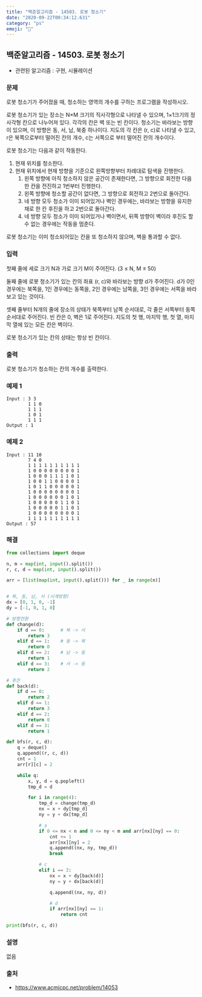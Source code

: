 ```yaml
---
title: "백준알고리즘 - 14503. 로봇 청소기"
date: "2020-09-22T00:34:12.631"
category: "ps"
emoji: "🌄"
---
```


## 백준알고리즘 - 14503. 로봇 청소기

- 관련된 알고리즘 : 구현, 시뮬레이션

### 문제

로봇 청소기가 주어졌을 때, 청소하는 영역의 개수를 구하는 프로그램을 작성하시오.

로봇 청소기가 있는 장소는 N×M 크기의 직사각형으로 나타낼 수 있으며, 1×1크기의 정사각형 칸으로 나누어져 있다. 각각의 칸은 벽 또는 빈 칸이다. 청소기는 바라보는 방향이 있으며, 이 방향은 동, 서, 남, 북중 하나이다. 지도의 각 칸은 (r, c)로 나타낼 수 있고, r은 북쪽으로부터 떨어진 칸의 개수, c는 서쪽으로 부터 떨어진 칸의 개수이다.

로봇 청소기는 다음과 같이 작동한다.

1. 현재 위치를 청소한다.
2. 현재 위치에서 현재 방향을 기준으로 왼쪽방향부터 차례대로 탐색을 진행한다.
   1. 왼쪽 방향에 아직 청소하지 않은 공간이 존재한다면, 그 방향으로 회전한 다음 한 칸을 전진하고 1번부터 진행한다.
   2. 왼쪽 방향에 청소할 공간이 없다면, 그 방향으로 회전하고 2번으로 돌아간다.
   3. 네 방향 모두 청소가 이미 되어있거나 벽인 경우에는, 바라보는 방향을 유지한 채로 한 칸 후진을 하고 2번으로 돌아간다.
   4. 네 방향 모두 청소가 이미 되어있거나 벽이면서, 뒤쪽 방향이 벽이라 후진도 할 수 없는 경우에는 작동을 멈춘다.

로봇 청소기는 이미 청소되어있는 칸을 또 청소하지 않으며, 벽을 통과할 수 없다.

### 입력

첫째 줄에 세로 크기 N과 가로 크기 M이 주어진다. (3 ≤ N, M ≤ 50)

둘째 줄에 로봇 청소기가 있는 칸의 좌표 (r, c)와 바라보는 방향 d가 주어진다. d가 0인 경우에는 북쪽을, 1인 경우에는 동쪽을, 2인 경우에는 남쪽을, 3인 경우에는 서쪽을 바라보고 있는 것이다.

셋째 줄부터 N개의 줄에 장소의 상태가 북쪽부터 남쪽 순서대로, 각 줄은 서쪽부터 동쪽 순서대로 주어진다. 빈 칸은 0, 벽은 1로 주어진다. 지도의 첫 행, 마지막 행, 첫 열, 마지막 열에 있는 모든 칸은 벽이다.

로봇 청소기가 있는 칸의 상태는 항상 빈 칸이다.

### 출력

로봇 청소기가 청소하는 칸의 개수를 출력한다.

### 예제 1

```
Input : 3 3
        1 1 0
        1 1 1
        1 0 1
        1 1 1
Output : 1
```

### 예제 2

```
Input : 11 10
        7 4 0
        1 1 1 1 1 1 1 1 1 1
        1 0 0 0 0 0 0 0 0 1
        1 0 0 0 1 1 1 1 0 1
        1 0 0 1 1 0 0 0 0 1
        1 0 1 1 0 0 0 0 0 1
        1 0 0 0 0 0 0 0 0 1
        1 0 0 0 0 0 0 1 0 1
        1 0 0 0 0 0 1 1 0 1
        1 0 0 0 0 0 1 1 0 1
        1 0 0 0 0 0 0 0 0 1
        1 1 1 1 1 1 1 1 1 1
Output : 57
```

### 해결

```python
from collections import deque

n, m = map(int, input().split())
r, c, d = map(int, input().split())

arr = [list(map(int, input().split())) for _ in range(n)]


# 북, 동, 남, 서 (시계방향)
dx = [0, 1, 0, -1]
dy = [-1, 0, 1, 0]

# 방향전환
def change(d):
    if d == 0:      # 북 -> 서
        return 3
    elif d == 1:    # 동 -> 북
        return 0
    elif d == 2:    # 남 -> 동
        return 1
    elif d == 3:    # 서 -> 동
        return 2

# 후진
def back(d):
    if d == 0:
        return 2
    elif d == 1:
        return 3
    elif d == 2:
        return 0
    elif d == 3:
        return 1

def bfs(r, c, d):
    q = deque()
    q.append((r, c, d))
    cnt = 1
    arr[r][c] = 2

    while q:
        x, y, d = q.popleft()
        tmp_d = d

        for i in range(4):
            tmp_d = change(tmp_d)
            nx = x + dy[tmp_d]
            ny = y + dx[tmp_d]

            # a
            if 0 <= nx < n and 0 <= ny < m and arr[nx][ny] == 0:
                cnt += 1
                arr[nx][ny] = 2
                q.append((nx, ny, tmp_d))
                break

            # c
            elif i == 3:
                nx = x + dy[back(d)]
                ny = y + dx[back(d)]

                q.append((nx, ny, d))

                # d
                if arr[nx][ny] == 1:
                    return cnt

print(bfs(r, c, d))
```

### 설명

없음

### 출처

- https://www.acmicpc.net/problem/14053
